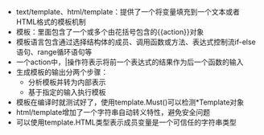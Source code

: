 - text/template、html/template：提供了一个将变量填充到一个文本或者HTML格式的模板机制
- 模板：里面包含了一个或多个由花括号包含的{{action}}对象
- 模板语言包含通过选择结构体的成员、调用函数或方法、表达式控制流if-else语句、range循环语句等
- 一个action中，|操作符表示将前一个表达式的结果作为后一个函数的输入
- 生成模板的输出分两个步骤：
    - 分析模板并转为内部表示
    - 基于指定的输入执行模板
- 模板在编译时就测试好了，使用template.Must()可以检测*Template对象
- html/template增加了一个字符串自动转义特性，避免安全问题
- 可以使用template.HTML类型表示成员变量是一个可信任的字符串类型
  